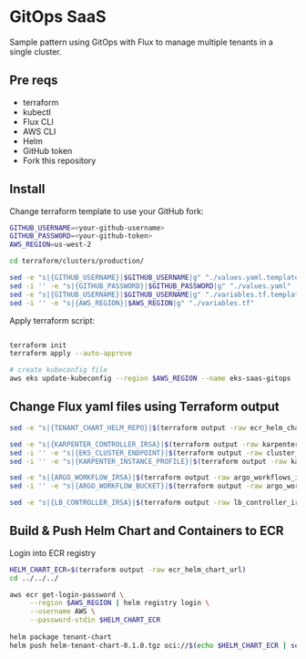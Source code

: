 # GitOps SaaS

Sample pattern using GitOps with Flux to manage multiple tenants in a single cluster.

## Pre reqs
- terraform
- kubectl
- Flux CLI
- AWS CLI
- Helm
- GitHub token
- Fork this repository

## Install

Change terraform template to use your GitHub fork:

```bash
GITHUB_USERNAME=<your-github-username>
GITHUB_PASSWORD=<your-github-token>
AWS_REGION=us-west-2

cd terraform/clusters/production/

sed -e "s|{GITHUB_USERNAME}|$GITHUB_USERNAME|g" "./values.yaml.template" > values.yaml
sed -i '' -e "s|{GITHUB_PASSWORD}|$GITHUB_PASSWORD|g" "./values.yaml"
sed -e "s|{GITHUB_USERNAME}|$GITHUB_USERNAME|g" "./variables.tf.template" > variables.tf
sed -i '' -e "s|{AWS_REGION}|$AWS_REGION|g" "./variables.tf"
```

Apply terraform script:

```bash

terraform init
terraform apply --auto-approve

# create kubeconfig file
aws eks update-kubeconfig --region $AWS_REGION --name eks-saas-gitops
```

## Change Flux yaml files using Terraform output
```bash
sed -e "s|{TENANT_CHART_HELM_REPO}|$(terraform output -raw ecr_helm_chart_url | sed 's|\(.*\)/.*|\1|')|g" "../../../gitops/infrastructure/base/sources/tenant-chart-helm.yaml.template" > ../../../gitops/infrastructure/base/sources/tenant-chart-helm.yaml

sed -e "s|{KARPENTER_CONTROLLER_IRSA}|$(terraform output -raw karpenter_irsa)|g" "../../../gitops/infrastructure/production/02-karpenter.yaml.template" > ../../../gitops/infrastructure/production/02-karpenter.yaml
sed -i '' -e "s|{EKS_CLUSTER_ENDPOINT}|$(terraform output -raw cluster_endpoint)|g" "../../../gitops/infrastructure/production/02-karpenter.yaml"
sed -i '' -e "s|{KARPENTER_INSTANCE_PROFILE}|$(terraform output -raw karpenter_instance_profile)|g" "../../../gitops/infrastructure/production/02-karpenter.yaml"

sed -e "s|{ARGO_WORKFLOW_IRSA}|$(terraform output -raw argo_workflows_irsa)|g" "../../../gitops/infrastructure/production/03-argo-workflows.yaml.template" > ../../../gitops/infrastructure/production/03-argo-workflows.yaml
sed -i '' -e "s|{ARGO_WORKFLOW_BUCKET}|$(terraform output -raw argo_workflows_bucket_name)|g" "../../../gitops/infrastructure/production/03-argo-workflows.yaml"

sed -e "s|{LB_CONTROLLER_IRSA}|$(terraform output -raw lb_controller_irsa)|g" "../../../gitops/infrastructure/production/04-lb-controller.yaml.template" > ../../../gitops/infrastructure/production/04-lb-controller.yaml
```

## Build & Push Helm Chart and Containers to ECR
Login into ECR registry
```bash
HELM_CHART_ECR=$(terraform output -raw ecr_helm_chart_url)
cd ../../../

aws ecr get-login-password \
     --region $AWS_REGION | helm registry login \
     --username AWS \
     --password-stdin $HELM_CHART_ECR
     
helm package tenant-chart
helm push helm-tenant-chart-0.1.0.tgz oci://$(echo $HELM_CHART_ECR | sed 's|\(.*\)/.*|\1|')
```